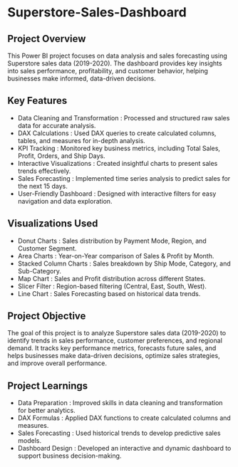 # Superstore-Sales-Dashboard

## Project Overview
This Power BI project focuses on data analysis and sales forecasting using Superstore sales data (2019-2020).
The dashboard provides key insights into sales performance, profitability, and customer behavior, helping businesses make informed, data-driven decisions.

## Key Features
- Data Cleaning and Transformation : Processed and structured raw sales data for accurate analysis.
- DAX Calculations : Used DAX queries to create calculated columns, tables, and measures for in-depth analysis.
- KPI Tracking : Monitored key business metrics, including Total Sales, Profit, Orders, and Ship Days.
- Interactive Visualizations : Created insightful charts to present sales trends effectively.
- Sales Forecasting : Implemented time series analysis to predict sales for the next 15 days.
- User-Friendly Dashboard : Designed with interactive filters for easy navigation and data exploration.

## Visualizations Used
- Donut Charts : Sales distribution by Payment Mode, Region, and Customer Segment.
- Area Charts : Year-on-Year comparison of Sales & Profit by Month.
- Stacked Column Charts : Sales breakdown by Ship Mode, Category, and Sub-Category.
- Map Chart : Sales and Profit distribution across different States.
- Slicer Filter : Region-based filtering (Central, East, South, West).
- Line Chart : Sales Forecasting based on historical data trends.

## Project Objective
The goal of this project is to analyze Superstore sales data (2019-2020) to identify trends in sales performance, customer preferences, and regional demand. It tracks key performance metrics, forecasts future sales, and helps businesses make data-driven decisions, optimize sales strategies, and improve overall performance.

## Project Learnings
- Data Preparation : Improved skills in data cleaning and transformation for better analytics.
- DAX Formulas : Applied DAX functions to create calculated columns and measures.
- Sales Forecasting : Used historical trends to develop predictive sales models.
- Dashboard Design : Developed an interactive and dynamic dashboard to support business decision-making.
